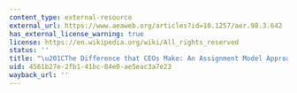 ```yaml
---
content_type: external-resource
external_url: https://www.aeaweb.org/articles?id=10.1257/aer.98.3.642
has_external_license_warning: true
license: https://en.wikipedia.org/wiki/All_rights_reserved
status: ''
title: "\u201CThe Difference that CEOs Make: An Assignment Model Approach.\u201D"
uid: 4561b27e-2fb1-41bc-84e0-ae5eac3a7e23
wayback_url: ''
---
```

